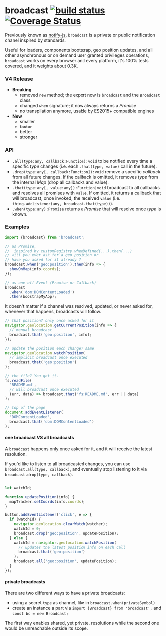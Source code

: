 broadcast [![build status](https://secure.travis-ci.org/WebReflection/broadcast.svg)](http://travis-ci.org/WebReflection/broadcast) [![Coverage Status](https://s3.amazonaws.com/assets.coveralls.io/badges/coveralls_100.svg)](https://coveralls.io/github/WebReflection/broadcast?branch=master)
=========

Previously known as [notify-js](https://www.webreflection.co.uk/blog/2015/08/14/the-line-between-events-and-promises),
`broadcast` is a private or public notification chanel inspired by standards.

Useful for loaders, components bootstrap, geo position updates, and all other asynchronous or on demand user granted privileges operations, `broadcast` works on every browser and every platform, it's 100% tests covered, and it weights about 0.3K.

### V4 Release

  * **Breaking**
    * removed `new` method; the export now is `broadcast` and the `Broadcast` class
    * changed `when` signature; it now always returns a *Promise*
    * no transpilation anymore, usable by ES2015+ compatible engines
  * **New**
    * smaller
    * faster
    * better
    * stronger

### API

  * `.all(type:any, callback:Function):void` to be notified every time a specific _type_ changes (i.e. each `.that(type, value)` call in the future).
  * `.drop(type:any[, callback:Function]):void` remove a specific _callback_ from all future changes. If the callback is omitted, it removes _type_ from the internal _Map_ (drop all callbacks and value).
  * `.that(type:any[, value:any]):Function|void` broadcast to all callbacks and resolves all promises with `value`. If omitted, it returns a callback that will broadcast, once invoked, the received `value` (i.e. `thing.addListener(any, broadcast.that(type))`).
  * `.when(type:any):Promise` returns a _Promise_ that will resolve once _type_ is known.

### Examples

```js
import {broadcast} from 'broadcast';

// as Promise,
//  inspired by customRegistry.whenDefined(...).then(...)
// will you ever ask for a geo position or
// have you asked for it already ?
broadcast.when('geo:position').then(info => {
  showOnMap(info.coords);
});

// as one-off Event (Promise or Callback)
broadcast
  .when('dom:DOMContentLoaded')
  .then(boostrapMyApp);
```

It doesn't matter if a channel was resolved, updated, or never asked for,
whenever that happens, broadcasts will follow.

```js
// that position? only once asked for it
navigator.geolocation.getCurrentPosition(info => {
  // manual broadcast
  broadcast.that('geo:position', info);
});

// update the position each change? same
navigator.geolocation.watchPosition(
  // implicit broadcast once executed
  broadcast.that('geo:position')
);

// the file? You got it.
fs.readFile(
  'README.md',
  // will broadcast once executed
  (err, data) => broadcast.that('fs:README.md', err || data)
);

// top of the page
document.addEventListener(
  'DOMContentLoaded',
  broadcast.that('dom:DOMContentLoaded')
);
```

#### one broadcast VS all broadcasts

A `broadcast` happens only once asked for it, and it will receive the latest resolution.

If you'd like to listen to all broadcasted changes, you can use `broadcast.all(type, callback)`,
and eventually stop listening to it via `broadcast.drop(type, callback)`.

```js

let watchId;

function updatePosition(info) {
  mapTracker.setCoords(info.coords);
}

button.addEventListener('click', e => {
  if (watchId) {
    navigator.geolocation.clearWatch(watcher);
    watchId = 0;
    broadcast.drop('geo:position', updatePosition);
  } else {
    watchId = navigator.geolocation.watchPosition(
      // updates the latest position info on each call
      broadcast.that('geo:position')
    );
    broadcast.all('geo:position', updatePosition);
  }
});
```


#### private broadcasts
There are two different ways to have a private broadcasts:

  * using a secret `type` as channel, like in `broadcast.when(privateSymbol)`
  * create an instance a part via `import {Broadcast} from 'broadcast';` and `const bc = new Broadcast;`

The first way enables shared, yet private, resolutions while the second one would be unreachable outside its scope.
